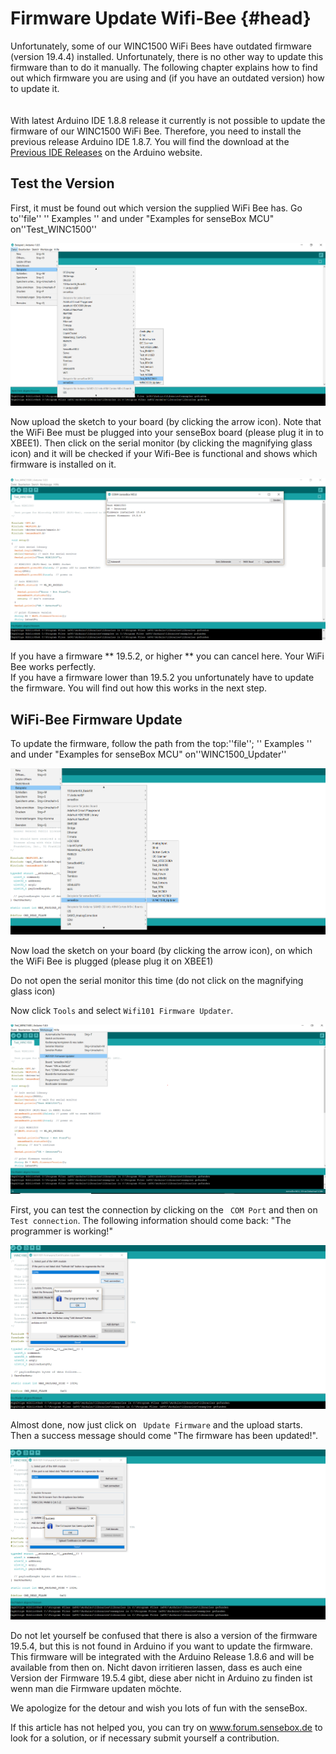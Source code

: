 # Firmware Update Wifi-Bee {#head}
<div class="description">Unfortunately, some of our WINC1500 WiFi Bees have outdated firmware (version 19.4.4) installed. Unfortunately, there is no other way to update this firmware than to do it manually. The following chapter explains how to find out which firmware you are using and (if you have an outdated version) how to update it.</div>

<div class="line">
    <br>
    <br>
</div>

<div class="box_warning">
    <i class="fa fa-exclamation-circle fa-fw" aria-hidden="true" style="color: #f0ad4e"></i>
    With latest Arduino IDE 1.8.8 release it currently is not possible to update the firmware of our WINC1500 WiFi Bee. Therefore, you need to install the previous release Arduino IDE 1.8.7. You will find the download at the <a href="https://www.arduino.cc/en/Main/OldSoftwareReleases#previous">Previous IDE Releases</a> on the Arduino website.
</div>

## Test the Version
First, it must be found out which version the supplied WiFi Bee has. Go to''file'' '' Examples '' and under "Examples for senseBox MCU" on''Test_WINC1500''

![Open the WiFi-Test](pictures/Update-Wifi-Firmware/1-test.PNG)

Now upload the sketch to your board (by clicking the arrow icon). Note that the WiFi Bee must be plugged into your senseBox board (please plug it in to XBEE1). Then click on the serial monitor (by clicking the magnifying glass icon) and it will be checked if your Wifi-Bee is functional and shows which firmware is installed on it.



![Test results with a non-current firmware](pictures/Update-Wifi-Firmware/2-result.PNG)

<div class="box_success">
    <i class="fa fa-check fa-fw" aria-hidden="true" style="color: #50af51;"></i>
   If you have a firmware ** 19.5.2, or higher ** you can cancel here. Your WiFi Bee works perfectly.
</div>

<div class="box_warning">
    <i class="fa fa-exclamation-circle fa-fw" aria-hidden="true" style="color: #f0ad4e"></i>
    If you have a firmware lower than 19.5.2 you unfortunately have to update the firmware. You will find out how this works in the next step.
</div>

## WiFi-Bee Firmware Update
To update the firmware, follow the path from the top:''file''; '' Examples '' and under "Examples for senseBox MCU" on''WINC1500_Updater''

![Open the WINC1500_Updater](pictures/Update-Wifi-Firmware/3-updater.PNG)


Now load the sketch on your board (by clicking the arrow icon), on which the WiFi Bee is plugged (please plug it on XBEE1)

<div class="box_error">
    <i class="fa fa-exclamation-triangle fa-fw" aria-hidden="true" style="color: #d9534f"></i>
    Do not open the serial monitor this time (do not click on the magnifying glass icon)
</div>

Now click ``Tools`` and select ``Wifi101 Firmware Updater``.

![Choose Wifi 101 Firmware Updater](pictures/Update-Wifi-Firmware/4-firmware-updater.PNG)

First, you can test the connection by clicking on the `` COM Port`` and then on `` Test connection``. The following information should come back: "The programmer is working!"

![Test connection of the Wifi-Bee](pictures/Update-Wifi-Firmware/5-test-connection.PNG)

Almost done, now just click on `` Update Firmware`` and the upload starts. Then a success message should come "The firmware has been updated!".

![Finally Update Firmware](pictures/Update-Wifi-Firmware/6-update-firmware.PNG)

<div class="box_info">
    <i class="fa fa-info fa-fw" aria-hidden="true" style="color: #42acf3;"></i>
    Do not let yourself be confused that there is also a version of the firmware 19.5.4, but this is not found in Arduino if you want to update the firmware. This firmware will be integrated with the Arduino Release 1.8.6 and will be available from then on.
    Nicht davon irritieren lassen, dass es auch eine Version der Firmware 19.5.4 gibt, diese aber nicht in Arduino zu finden ist wenn man die Firmware updaten möchte.</div>
    
   We apologize for the detour and wish you lots of fun with the senseBox.
 
If this article has not helped you, you can try on www.forum.sensebox.de to look for a solution, or if necessary submit yourself a contribution.
